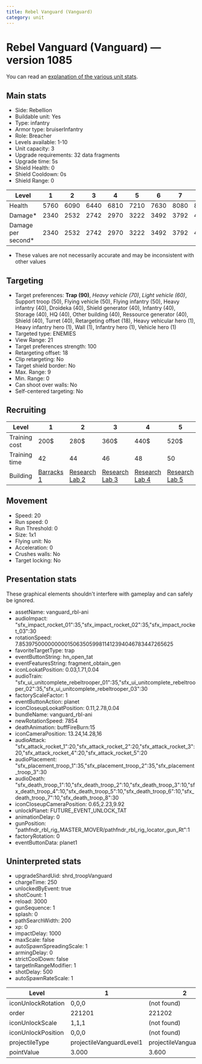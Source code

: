 ```yaml
---
title: Rebel Vanguard (Vanguard)
category: unit
---
```


# Rebel Vanguard (Vanguard) — version 1085

You can read an [explanation  of the various unit stats](unitexplained.md).

## Main stats

  * Side: Rebellion
  * Buildable unit: Yes
  * Type: infantry
  * Armor type: bruiserInfantry
  * Role: Breacher
  * Levels available: 1-10
  * Unit capacity: 3
  * Upgrade requirements: 32 data fragments
  * Upgrade time: 5s
  * Shield Health: 0
  * Shield Cooldown: 0s
  * Shield Range: 0

|Level             |1   |2   |3   |4   |5   |6   |7   |8   |9   |10  |
|------------------|----|----|----|----|----|----|----|----|----|----|
|Health            |5760|6090|6440|6810|7210|7630|8080|8560|9070|9610|
|Damage*           |2340|2532|2742|2970|3222|3492|3792|4122|4482|4872|
|Damage per second*|2340|2532|2742|2970|3222|3492|3792|4122|4482|4872|

* These values are not necessarily accurate and may be inconsistent with other values

## Targeting

  * Target preferences: **Trap (90)**, _Heavy vehicle (70)_, _Light vehicle (60)_, Support troop (50), Flying vehicle (50), Flying infantry (50), Heavy infantry (40), Droideka (40), Shield generator (40), Infantry (40), Storage (40), HQ (40), Other building (40), Ressource generator (40), Shield (40), Turret (40), Retargeting offset (18), Heavy vehicular hero (1), Heavy infantry hero (1), Wall (1), Infantry hero (1), Vehicle hero (1)
  * Targeted type: ENEMIES
  * View Range: 21
  * Target preferences strength: 100
  * Retargeting offset: 18
  * Clip retargeting: No
  * Target shield border: No
  * Max. Range: 9
  * Min. Range: 0
  * Can shoot over walls: No
  * Self-centered targeting: No

## Recruiting

|Level        |1                               |2                                     |3                                     |4                                     |5                                     |6                                     |7                                     |8                                     |9                                     |10                                     |
|-------------|--------------------------------|--------------------------------------|--------------------------------------|--------------------------------------|--------------------------------------|--------------------------------------|--------------------------------------|--------------------------------------|--------------------------------------|---------------------------------------|
|Training cost|200$                            |280$                                  |360$                                  |440$                                  |520$                                  |600$                                  |680$                                  |800$                                  |840$                                  |920$                                   |
|Training time|42                              |44                                    |46                                    |48                                    |50                                    |52                                    |54                                    |112                                   |116                                   |120                                    |
|Building     |[Barracks 1](rebelBarracks.html)|[Research Lab 2](rebelOffenseLab.html)|[Research Lab 3](rebelOffenseLab.html)|[Research Lab 4](rebelOffenseLab.html)|[Research Lab 5](rebelOffenseLab.html)|[Research Lab 6](rebelOffenseLab.html)|[Research Lab 7](rebelOffenseLab.html)|[Research Lab 8](rebelOffenseLab.html)|[Research Lab 9](rebelOffenseLab.html)|[Research Lab 10](rebelOffenseLab.html)|

## Movement

  * Speed: 20
  * Run speed: 0
  * Run Threshold: 0
  * Size: 1x1
  * Flying unit: No
  * Acceleration: 0
  * Crushes walls: No
  * Target locking: No

## Presentation stats

These graphical elements shouldn't interfere with gameplay and can safely be ignored.

  * assetName: vanguard_rbl-ani
  * audioImpact: "sfx_impact_rocket_01":35,"sfx_impact_rocket_02":35,"sfx_impact_rocket_03":30
  * rotationSpeed: 7.8539750000000001506350599811412394046783447265625
  * favoriteTargetType: trap
  * eventButtonString: hn_open_tat
  * eventFeaturesString: fragment_obtain_gen
  * iconLookatPosition: 0.03,1.71,0.04
  * audioTrain: "sfx_ui_unitcomplete_rebeltrooper_01":35,"sfx_ui_unitcomplete_rebeltrooper_02":35,"sfx_ui_unitcomplete_rebeltrooper_03":30
  * factoryScaleFactor: 1
  * eventButtonAction: planet
  * iconCloseupLookatPosition: 0.11,2.78,0.04
  * bundleName: vanguard_rbl-ani
  * newRotationSpeed: 7854
  * deathAnimation: buffFireBurn:15
  * iconCameraPosition: 13.24,14.28,16
  * audioAttack: "sfx_attack_rocket_1":20,"sfx_attack_rocket_2":20,"sfx_attack_rocket_3":20,"sfx_attack_rocket_4":20,"sfx_attack_rocket_5":20
  * audioPlacement: "sfx_placement_troop_1":35,"sfx_placement_troop_2":35,"sfx_placement_troop_3":30
  * audioDeath: "sfx_death_troop_1":10,"sfx_death_troop_2":10,"sfx_death_troop_3":10,"sfx_death_troop_4":10,"sfx_death_troop_5":10,"sfx_death_troop_6":10,"sfx_death_troop_7":10,"sfx_death_troop_8":30
  * iconCloseupCameraPosition: 0.65,2.23,9.92
  * unlockPlanet: FUTURE_EVENT_UNLOCK_TAT
  * animationDelay: 0
  * gunPosition: "pathfndr_rbl_rig_MASTER_MOVER/pathfndr_rbl_rig_locator_gun_Rt":1
  * factoryRotation: 0
  * eventButtonData: planet1

## Uninterpreted stats

  * upgradeShardUid: shrd_troopVanguard
  * chargeTime: 250
  * unlockedByEvent: true
  * shotCount: 1
  * reload: 3000
  * gunSequence: 1
  * splash: 0
  * pathSearchWidth: 200
  * xp: 0
  * impactDelay: 1000
  * maxScale: false
  * autoSpawnSpreadingScale: 1
  * armingDelay: 0
  * strictCoolDown: false
  * targetInRangeModifier: 1
  * shotDelay: 500
  * autoSpawnRateScale: 1

|Level             |1                       |2                       |3                       |4                       |5                       |6                       |7                       |8                       |9                       |10                       |
|------------------|------------------------|------------------------|------------------------|------------------------|------------------------|------------------------|------------------------|------------------------|------------------------|-------------------------|
|iconUnlockRotation|0,0,0                   |(not found)             |(not found)             |(not found)             |(not found)             |(not found)             |(not found)             |(not found)             |(not found)             |(not found)              |
|order             |221201                  |221202                  |221203                  |221204                  |221205                  |221206                  |221207                  |221208                  |221209                  |221210                   |
|iconUnlockScale   |1,1,1                   |(not found)             |(not found)             |(not found)             |(not found)             |(not found)             |(not found)             |(not found)             |(not found)             |(not found)              |
|iconUnlockPosition|0,0,0                   |(not found)             |(not found)             |(not found)             |(not found)             |(not found)             |(not found)             |(not found)             |(not found)             |(not found)              |
|projectileType    |projectileVanguardLevel1|projectileVanguardLevel2|projectileVanguardLevel3|projectileVanguardLevel4|projectileVanguardLevel5|projectileVanguardLevel6|projectileVanguardLevel7|projectileVanguardLevel8|projectileVanguardLevel9|projectileVanguardLevel10|
|pointValue        |3.000                   |3.600                   |4.200                   |4.800                   |5.400                   |6.000                   |6.600                   |7.200                   |7.800                   |9.000                    |


